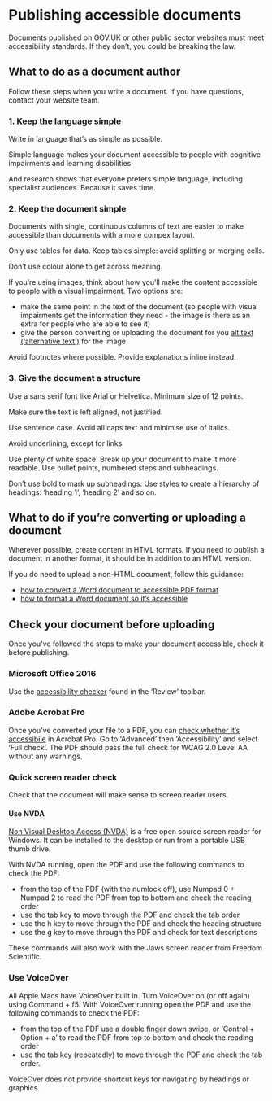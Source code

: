# Publishing accessible documents

Documents published on GOV.UK or other public sector websites must meet accessibility standards. If they don’t, you could be breaking the law.

## What to do as a document author

Follow these steps when you write a document. If you have questions, contact your website team.

### 1. Keep the language simple

Write in language that’s as simple as possible.

Simple language makes your document accessible to people with cognitive impairments and learning disabilities.

And research shows that everyone prefers simple language, including specialist audiences. Because it saves time.

### 2. Keep the document simple

Documents with single, continuous columns of text are easier to make accessible than documents with a more compex layout.

Only use tables for data. Keep tables simple: avoid splitting or merging cells.

Don’t use colour alone to get across meaning.

If you’re using images, think about how you’ll make the content accessible to people with a visual impairment. Two options  are:

- make the same point in the text of the document (so people with visual impairments get the information they need - the image is there as an extra for people who are able to see it)
- give the person converting or uploading the document for you [alt text (‘alternative text’)](https://webaim.org/techniques/alttext/) for the image

Avoid footnotes where possible. Provide explanations inline instead.

### 3. Give the document a structure

Use a sans serif font like Arial or Helvetica. Minimum size of 12 points.

Make sure the text is left aligned, not justified.

Use sentence case. Avoid all caps text and minimise use of italics.

Avoid underlining, except for links. 

Use plenty of white space. Break up your document to make it more readable. Use bullet points, numbered steps and subheadings.

Don’t use bold to mark up subheadings. Use styles to create a hierarchy of headings: ‘heading 1’, ‘heading 2’ and so on.

## What to do if you’re converting or uploading a document

Wherever possible, create content in HTML formats. If you need to publish a document in another format, it should be in addition to an HTML version.

If you do need to upload a non-HTML document, follow this guidance:

- [how to convert a Word document to accessible PDF format](https://webaim.org/techniques/acrobat/converting)
- [how to format a Word document so it’s accessible](https://support.office.com/en-us/article/Make-your-Word-documents-accessible-d9bf3683-87ac-47ea-b91a-78dcacb3c66d)

## Check your document before uploading

Once you’ve followed the steps to make your document accessible, check it before publishing.

### Microsoft Office 2016

Use the [accessibility checker](https://support.office.com/en-us/article/Use-the-Accessibility-Checker-on-your-Mac-to-find-and-resolve-accessibility-issues-3b84295e-d55b-49f1-b443-523ec45a5232) found in the ‘Review’ toolbar.

### Adobe Acrobat Pro
Once you’ve converted your file to a PDF, you can [check whether it’s accessibile](https://helpx.adobe.com/acrobat/using/create-verify-pdf-accessibility.html) in Acrobat Pro.
Go to ‘Advanced’ then ‘Accessibility’ and select ‘Full check’. The PDF should pass the full check for WCAG 2.0 Level AA without any warnings.

### Quick screen reader check

Check that the document will make sense to screen reader users. 

#### Use NVDA

[Non Visual Desktop Access (NVDA)](http://www.nvda-project.org/) is a free open source screen reader for Windows. It can be installed to the desktop or run from a portable USB thumb drive.

With NVDA running, open the PDF and use the following commands to check the PDF:

- from the top of the PDF (with the numlock off), use Numpad 0 + Numpad 2 to read the PDF from top to bottom and check the reading order
- use the tab key to move through the PDF and check the tab order
- use the h key to move through the PDF and check the heading structure
- use the g key to move through the PDF and check for text descriptions

These commands will also work with the Jaws screen reader from Freedom Scientific.

### Use VoiceOver

All Apple Macs have VoiceOver built in. Turn VoiceOver on (or off again) using Command + f5. With VoiceOver running open the PDF and use the following commands to check the PDF:

- from the top of the PDF use a double finger down swipe, or ‘Control + Option + a’ to read the PDF from top to bottom and check the reading order
- use the tab key (repeatedly) to move through the PDF and check the tab order.

VoiceOver does not provide shortcut keys for navigating by headings or graphics.

